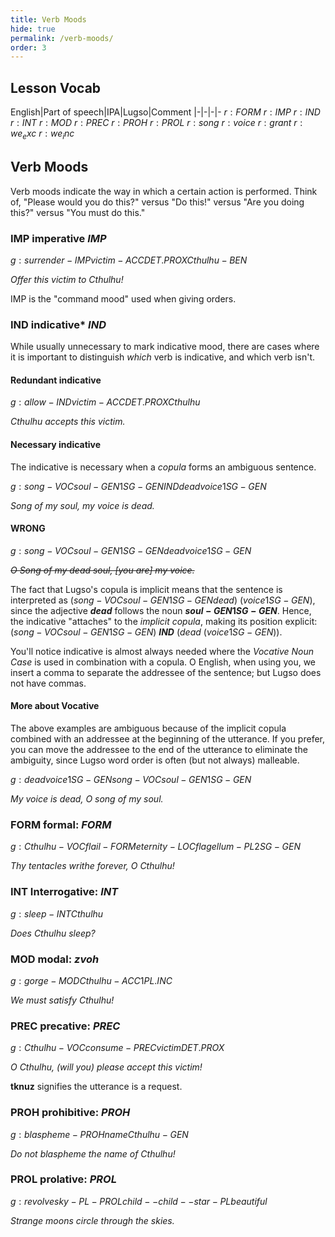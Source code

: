 ```yaml
---
title: Verb Moods
hide: true
permalink: /verb-moods/
order: 3
---
```


## Lesson Vocab

English|Part of speech|IPA|Lugso|Comment
|-|-|-|-
${r: FORM}$
${r: IMP}$
${r: IND}$
${r: INT}$
${r: MOD}$
${r: PREC}$
${r: PROH}$
${r: PROL}$
${r: song}$
${r: voice}$
${r: grant}$
${r: we_exc}$
${r: we_inc}$

## Verb Moods

Verb moods indicate the way in which a certain action is performed. Think of, "Please would you do this?" versus "Do this!" versus "Are you doing this?" versus "You must do this."

### IMP imperative ${IMP}$

${g: surrender-IMP victim-ACC DET.PROX Cthulhu-BEN}$

_Offer this victim to Cthulhu!_

IMP is the "command mood" used when giving orders.

### IND indicative* ${IND}$

While usually unnecessary to mark indicative mood, there are cases where it is important to distinguish _which_ verb is indicative, and which verb isn't.

#### Redundant indicative

${g: allow-IND victim-ACC DET.PROX Cthulhu}$

_Cthulhu accepts this victim._

#### Necessary indicative

The indicative is necessary when a _copula_ forms an ambiguous sentence.

${g: song-VOC soul-GEN 1SG-GEN IND dead voice 1SG-GEN}$

_Song of my soul, my voice is dead._

#### WRONG

${g: song-VOC soul-GEN 1SG-GEN dead voice 1SG-GEN}$

~~_O Song of my dead soul, [you are] my voice._~~

The fact that Lugso's copula is implicit means that the sentence is interpreted as (${song-VOC soul-GEN 1SG-GEN dead}$) (${voice 1SG-GEN}$), since the adjective **${dead}$** follows the noun **${soul-GEN 1SG-GEN}$**. Hence, the indicative "attaches" to the _implicit copula_, making its position explicit: (${song-VOC soul-GEN 1SG-GEN}$) **${IND}$** (${dead}$ (${voice 1SG-GEN}$)).

You'll notice indicative is almost always needed where the _Vocative Noun Case_ is used in combination with a copula. O English, when using you, we insert a comma to separate the addressee of the sentence; but Lugso does not have commas.

#### More about Vocative

The above examples are ambiguous because of the implicit copula combined with an addressee at the beginning of the utterance. If you prefer, you can move the addressee to the end of the utterance to eliminate the ambiguity, since Lugso word order is often (but not always) malleable.

${g: dead voice 1SG-GEN song-VOC soul-GEN 1SG-GEN}$

_My voice is dead, O song of my soul._

### FORM formal: ${FORM}$

${g: Cthulhu-VOC flail-FORM eternity-LOC flagellum-PL 2SG-GEN}$

_Thy tentacles writhe forever, O Cthulhu!_

### INT Interrogative: ${INT}$

${g: sleep-INT Cthulhu}$

_Does Cthulhu sleep?_

### MOD modal: ${zvoh}$

${g: gorge-MOD Cthulhu-ACC 1PL.INC}$

_We must satisfy Cthulhu!_

### PREC precative: ${PREC}$

${g: Cthulhu-VOC consume-PREC victim DET.PROX}$

_O Cthulhu, (will you) please accept this victim!_

**tknuz** signifies the utterance is a request.

### PROH prohibitive: ${PROH}$

${g: blaspheme-PROH name Cthulhu-GEN}$

_Do not blaspheme the name of Cthulhu!_

### PROL prolative: ${PROL}$

${g: revolve sky-PL-PROL child--child--star-PL beautiful}$

_Strange moons circle through the skies._
